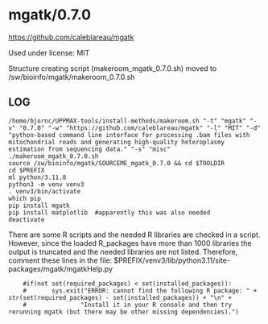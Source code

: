 mgatk/0.7.0
========================

<https://github.com/caleblareau/mgatk>

Used under license:
MIT


Structure creating script (makeroom_mgatk_0.7.0.sh) moved to /sw/bioinfo/mgatk/makeroom_0.7.0.sh

LOG
---

    /home/bjornc/UPPMAX-tools/install-methods/makeroom.sh "-t" "mgatk" "-v" "0.7.0" "-w" "https://github.com/caleblareau/mgatk" "-l" "MIT" "-d" "python-based command line interface for processing .bam files with mitochondrial reads and generating high-quality heteroplasmy estimation from sequencing data." "-s" "misc"
    ./makeroom_mgatk_0.7.0.sh
    source /sw/bioinfo/mgatk/SOURCEME_mgatk_0.7.0 && cd $TOOLDIR
    cd $PREFIX
    ml python/3.11.8
    python3 -m venv venv3
    . venv3/bin/activate
    which pip
    pip install mgatk
    pip install matplotlib	#apparently this was also needed
    deactivate

There are some R scripts and the needed R libraries are checked in a script. However, since the loaded R_packages have more than 1000 libraries the output is truncated and the needed libraries are not listed.
Therefore, comment these lines in the file:
    $PREFIX/venv3/lib/python3.11/site-packages/mgatk/mgatkHelp.py

        #if(not set(required_packages) < set(installed_packages)):
        #       sys.exit("ERROR: cannot find the following R package: " + str(set(required_packages) - set(installed_packages)) + "\n" +
        #               "Install it in your R console and then try rerunning mgatk (but there may be other missing dependencies).")
